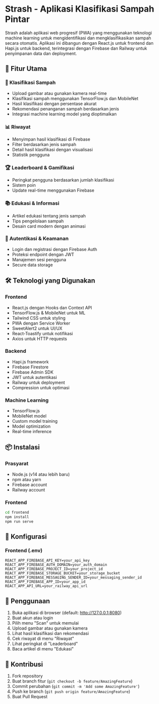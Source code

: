 # Strash - Aplikasi Klasifikasi Sampah Pintar

Strash adalah aplikasi web progresif (PWA) yang menggunakan teknologi machine learning untuk mengidentifikasi dan mengklasifikasikan sampah secara otomatis. Aplikasi ini dibangun dengan React.js untuk frontend dan Hapi.js untuk backend, terintegrasi dengan Firebase dan Railway untuk penyimpanan data dan deployment.

## 🚀 Fitur Utama

### 📸 Klasifikasi Sampah
- Upload gambar atau gunakan kamera real-time
- Klasifikasi sampah menggunakan TensorFlow.js dan MobileNet
- Hasil klasifikasi dengan persentase akurat
- Rekomendasi penanganan sampah berdasarkan jenis
- Integrasi machine learning model yang dioptimalkan

### 📊 Riwayat
- Menyimpan hasil klasifikasi di Firebase
- Filter berdasarkan jenis sampah
- Detail hasil klasifikasi dengan visualisasi
- Statistik pengguna

### 🏆 Leaderboard & Gamifikasi
- Peringkat pengguna berdasarkan jumlah klasifikasi
- Sistem poin
- Update real-time menggunakan Firebase

### 📚 Edukasi & Informasi
- Artikel edukasi tentang jenis sampah
- Tips pengelolaan sampah
- Desain card modern dengan animasi

### 🔐 Autentikasi & Keamanan
- Login dan registrasi dengan Firebase Auth
- Proteksi endpoint dengan JWT
- Manajemen sesi pengguna
- Secure data storage

## 🛠️ Teknologi yang Digunakan

### Frontend
- React.js dengan Hooks dan Context API
- TensorFlow.js & MobileNet untuk ML
- Tailwind CSS untuk styling
- PWA dengan Service Worker
- SweetAlert2 untuk UI/UX
- React-Toastify untuk notifikasi
- Axios untuk HTTP requests

### Backend
- Hapi.js framework
- Firebase Firestore
- Firebase Admin SDK
- JWT untuk autentikasi
- Railway untuk deployment
- Compression untuk optimasi

### Machine Learning
- TensorFlow.js
- MobileNet model
- Custom model training
- Model optimization
- Real-time inference

## 📦 Instalasi

### Prasyarat
- Node.js (v14 atau lebih baru)
- npm atau yarn
- Firebase account
- Railway account

### Frontend
```bash
cd frontend
npm install
npm run serve
```

## 🔧 Konfigurasi

### Frontend (.env)
```env
REACT_APP_FIREBASE_API_KEY=your_api_key
REACT_APP_FIREBASE_AUTH_DOMAIN=your_auth_domain
REACT_APP_FIREBASE_PROJECT_ID=your_project_id
REACT_APP_FIREBASE_STORAGE_BUCKET=your_storage_bucket
REACT_APP_FIREBASE_MESSAGING_SENDER_ID=your_messaging_sender_id
REACT_APP_FIREBASE_APP_ID=your_app_id
REACT_APP_API_URL=your_railway_api_url
```

## 📱 Penggunaan

1. Buka aplikasi di browser (default: http://127.0.0.1:8080)
2. Buat akun atau login
3. Pilih menu "Scan" untuk memulai
4. Upload gambar atau gunakan kamera
5. Lihat hasil klasifikasi dan rekomendasi
6. Cek riwayat di menu "Riwayat"
7. Lihat peringkat di "Leaderboard"
8. Baca artikel di menu "Edukasi"

## 🤝 Kontribusi

1. Fork repository
2. Buat branch fitur (`git checkout -b feature/AmazingFeature`)
3. Commit perubahan (`git commit -m 'Add some AmazingFeature'`)
4. Push ke branch (`git push origin feature/AmazingFeature`)
5. Buat Pull Request
